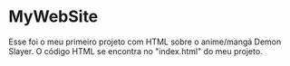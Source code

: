 # MyWebSite
 Esse foi o meu primeiro projeto com HTML sobre o anime/mangá Demon Slayer. 
 O código HTML se encontra no "index.html" do meu projeto.
